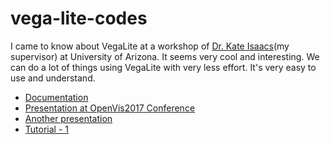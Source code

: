 # vega-lite-codes
I came to know about VegaLite at a workshop of [Dr. Kate Isaacs](http://hdc.cs.arizona.edu/people/kisaacs/)(my supervisor) at University of Arizona. It seems very cool and interesting. We can do a lot of things using VegaLite with very less effort. It's very easy to use and understand.

* [Documentation](https://github.com/vega/vega-lite)
* [Presentation at OpenVis2017 Conference](https://www.youtube.com/watch?v=9uaHRWj04D4)
* [Another presentation](https://www.youtube.com/watch?v=Nsrz4YdaZ_A)
* [Tutorial - 1](https://www.youtube.com/watch?v=lFsjrX9GbhY) 
